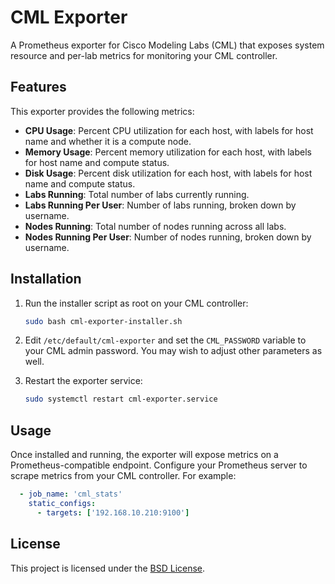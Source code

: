 # CML Exporter

A Prometheus exporter for Cisco Modeling Labs (CML) that exposes system resource and per-lab metrics for monitoring your CML controller.

## Features

This exporter provides the following metrics:

- **CPU Usage**: Percent CPU utilization for each host, with labels for host name and whether it is a compute node.
- **Memory Usage**: Percent memory utilization for each host, with labels for host name and compute status.
- **Disk Usage**: Percent disk utilization for each host, with labels for host name and compute status.
- **Labs Running**: Total number of labs currently running.
- **Labs Running Per User**: Number of labs running, broken down by username.
- **Nodes Running**: Total number of nodes running across all labs.
- **Nodes Running Per User**: Number of nodes running, broken down by username.

## Installation

1. Run the installer script as root on your CML controller:

    ```bash
    sudo bash cml-exporter-installer.sh
    ```

2. Edit `/etc/default/cml-exporter` and set the `CML_PASSWORD` variable to your CML admin password.  You may wish to adjust other parameters as well.
3. Restart the exporter service:

    ```bash
    sudo systemctl restart cml-exporter.service
    ```

## Usage

Once installed and running, the exporter will expose metrics on a Prometheus-compatible endpoint. Configure your Prometheus server to scrape metrics from your CML controller.
For example:

```yaml
  - job_name: 'cml_stats'
    static_configs:
      - targets: ['192.168.10.210:9100']
```

## License

This project is licensed under the [BSD License](LICENSE).
